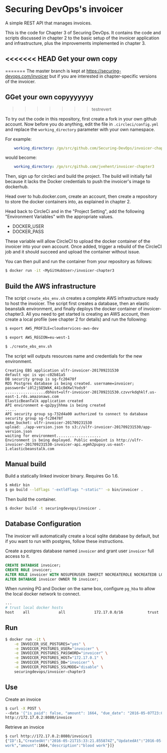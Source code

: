 Securing DevOps's invoicer
==========================

A simple REST API that manages invoices.

This is the code for Chapter 3 of Securing DevOps. It contains the code and
scripts discussed in chapter 2 to the basic setup of the invoicer application and
infrastructure, plus the improvements implemented in chapter 3.

<<<<<<< HEAD
Get your own copy
-----------------
=======
The master branch is kept at https://securing-devops.com/invoicer but if you are
interested in chapter-specific versions of the invoicer.

GGet your own copyyyyyyy
------------------
>>>>>>> testrevert

To try out the code in this repository, first create a fork in your own github
account. Now before you do anything, edit the file in `.circleci/config.yml` and
replace the `working_directory` parameter with your own namespace.

For example:
```yaml
    working_directory: /go/src/github.com/Securing-DevOps/invoicer-chapter3
```
would become:
```yaml
    working_directory: /go/src/github.com/jvehent/invoicer-chapter3
```

Then, sign up for circleci and build the project. The build will initially fail
because it lacks the Docker credentials to push the invoicer's image to
dockerhub.

Head over to hub.docker.com, create an account, then create a repository to store
the docker containers into, as explained in chapter 2.

Head back to CircleCi and in the "Project Setting", add the following
"Environment Variables" with the appropriate values.

- DOCKER_USER
- DOCKER_PASS

These variable will allow CircleCI to upload the docker container of the
invoicer into your own account. Once added, trigger a rebuild of the CircleCI
job and it should succeed and upload the container without issue.

You can then pull and run the container from your repository as follows:

```bash
$ docker run -it <MyGitHubUser>/invoicer-chapter3
```

Build the AWS infrastructure
----------------------------

The script `create_ebs_env.sh` creates a complete AWS infrastructure ready to
host the invoicer. The script first creates a database, then an elastic
beanstalk environment, and finally deploys the docker container of
invoicer-chapter3. All you need to get started is creating an AWS account, then
create a local profile (see chapter 2 for details) and run the following:

```bash
$ export AWS_PROFILE=cloudservices-aws-dev

$ export AWS_REGION=eu-west-1

$ ./create_ebs_env.sh
```

The script will outputs resources name and credentials for the new environment.
```
Creating EBS application ulfr-invoicer-201709231530
default vpc is vpc-c02b81a5
DB security group is sg-fc20478f
RDS Postgres database is being created. username=invoicer; password='i0l2jSQ5WkK_441c8dXwlYods9'
..................dbhost=ulfr-invoicer-201709231530.czvvrkdqhklf.us-east-1.rds.amazonaws.com
ElasticBeanTalk application created
API environment e-qp2pyjhhma is being created
.....
API security group sg-732d4a00 authorized to connect to database security group sg-fc20478f
make_bucket: ulfr-invoicer-201709231530
upload: ./app-version.json to s3://ulfr-invoicer-201709231530/app-version.json
waiting for environment....................
Environment is being deployed. Public endpoint is http://ulfr-invoicer-201709231530-invoicer-api.egmh2pupxy.us-east-1.elasticbeanstalk.com
```

Manual build
------------

Build a statically linked invoicer binary. Requires Go 1.6.

```bash
$ mkdir bin
$ go build --ldflags '-extldflags "-static"' -o bin/invoicer .
```

Then build the container.
```bash
$ docker build -t securingdevops/invoicer .
```

Database Configuration
----------------------

The invoicer will automatically create a local sqlite database by default, but
if you want to run with postgres, follow these instructions.

Create a postgres database named `invoicer` and grant user `invoicer` full
access to it.
```sql
CREATE DATABASE invoicer;
CREATE ROLE invoicer;
ALTER ROLE invoicer WITH NOSUPERUSER INHERIT NOCREATEROLE NOCREATEDB LOGIN PASSWORD 'invoicer';
ALTER DATABASE invoicer OWNER TO invoicer;
```

When running PG and Docker on the same box, configure `pg_hba` to allow the
local docker network to connect.
```bash
...
# trust local docker hosts
host    all             all             172.17.0.0/16           trust
```

Run
---

```bash
$ docker run -it \
    -e INVOICER_USE_POSTGRES="yes" \
    -e INVOICER_POSTGRES_USER="invoicer" \
    -e INVOICER_POSTGRES_PASSWORD="invoicer" \
    -e INVOICER_POSTGRES_HOST="172.17.0.1" \
    -e INVOICER_POSTGRES_DB="invoicer" \
    -e INVOICER_POSTGRES_SSLMODE="disable" \
    securingdevops/invoicer-chapter3
```

Use
---
Create an invoice
```bash
$ curl -X POST \
--data '{"is_paid": false, "amount": 1664, "due_date": "2016-05-07T23:00:00Z", "charges": [ { "type":"blood work", "amount": 1664, "description": "blood work" } ] }' \
http://172.17.0.2:8080/invoice
```

Retrieve an invoice
```bash
$ curl http://172.17.0.2:8080/invoice/1
{"ID":1,"CreatedAt":"2016-05-21T15:33:21.855874Z","UpdatedAt":"2016-05-21T15:33:21.855874Z","DeletedAt":null,"is_paid":false,"amount":1664,"payment_date":"0001-01-01T00:00:00Z","due_date":"2016-05-07T23:00:00Z","charges":[{"ID":1,"CreatedAt":"2016-05-21T15:33:21.8637Z","UpdatedAt":"2016-05-21T15:33:21.8637Z","DeletedAt":null,"invoice_id":1,"type":"blood
work","amount":1664,"description":"blood work"}]}
```


